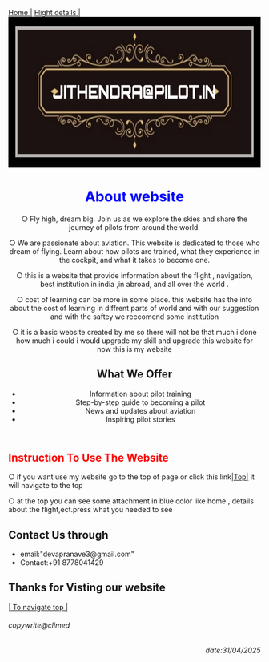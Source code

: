 
<html>
  <head>
  </head>
  <body>
  <style>
    body{
    background-color: light grey;
      }
  </style>
    <nav>
      <a href="Imageproject.html">Home |</a>
      <a href="flight.html">Flight details |</a>
    </nav>
    <img src="Picsart_25-04-12_23-14-31-032.jpg" alt="title" width="1250px" height="300px">
    <header>
      <style>
        h1 {
           color:blue;
          }
      </style>
      <h1>About website </h1>
      <p>○ Fly high, dream big. Join us as we explore the skies and share the journey of pilots from around the world.</p>
      <p>○ We are passionate about aviation. This website is dedicated to those who dream of flying. Learn about how pilots are trained, what they experience in the cockpit, and what it takes to become one.</p>
      <p>○ this is a website that provide information about the flight , navigation, best institution in india ,in abroad, and all over the world .</p>
      <p>○ cost of learning can be more in some place. this website has the info about the cost of learning in diffrent parts of world and with our suggestion and with the saftey we reccomend some institution</p>
      <p>○ it is a basic website created by me so there will not be that much i done how much i could i would upgrade my skill and upgrade this website for now this is my website </p>
      <h2>What We Offer</h2>
<ul>
  <li>Information about pilot training</li>
  <li>Step-by-step guide to becoming a pilot</li>
  <li>News and updates about aviation</li>
  <li>Inspiring pilot stories</li>
</ul>
    </header>
    <main>
      <style>
      #red{
          color:red;
          }
        </style>
      <h2 id="red">Instruction To Use The Website </h2>
      <p>○ if you want use my website go to the top of page or click this link<a href="Imageproject.html">|Top|</a> it will navigate to the top </p>
      <p>○ at the top you can see some attachment in blue color like home , details about the flight,ect.press what you needed to see </p>
    </main>
     <footer>
       <h2>Contact Us through</h2>
       <ul>
      <li>email:"devapranave3@gmail.com"</li>  
      <li>Contact:+91 8778041429 </li>
       </ul>
      <h2>Thanks for Visting our website</h2>
      <a href="Imageproject.html">| To navigate top |</a>
      <h6>copywrite@climed</h6> 
      <h6 style="text-align:right">date:31/04/2025</h6>
      </footer>
  </body>
</html>
